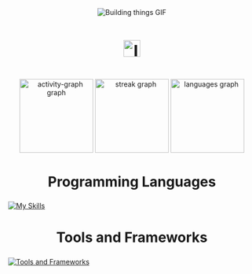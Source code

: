 <div align="center">
  <img src="https://media.giphy.com/media/v1.Y2lkPTc5MGI3NjExNWdrazBrZTMxcXBqMHoyaWNnamVrcnJvb3VhbW5memR1aTQ1Njg1NiZlcD12MV9pbnRlcm5hbF9naWZfYnlfaWQmY3Q9Zw/spAa4a5kR6ZRGoy5Te/giphy.gif" alt="Building things GIF" />
</div>
<h4 align="center" style="font-size: 34px;"><strong> <img src="https://upload.wikimedia.org/wikipedia/en/4/41/Flag_of_India.svg" alt="India Flag" style="width: 34px; vertical-align: middle;"></strong></h4>



<div align="center">
  <img src="https://github-readme-activity-graph.vercel.app/graph?username=Sachan-aditya&theme=github-dark" height="150" alt="activity-graph graph" />
  <img src="https://streak-stats.demolab.com?user=Sachan-aditya&locale=en&mode=daily&theme=github_dark&hide_border=false&border_radius=5" height="150" alt="streak graph" />
  <img src="https://github-readme-stats.vercel.app/api/top-langs?username=Sachan-aditya&locale=en&hide_title=false&layout=compact&card_width=320&langs_count=5&theme=github_dark&hide_border=false" height="150" alt="languages graph" />
</div>

<h2 align="center" style="font-size: 28px;"><strong>Programming Languages</strong></h2>

  [![My Skills](https://skillicons.dev/icons?i=java,angular,dart,c,flutter,cpp,js,html,svelte)](https://skillicons.dev)
</div>

<h2 align="center" style="font-size: 28px;"><strong>Tools and Frameworks</strong></h2>

  [![Tools and Frameworks](https://skillicons.dev/icons?i=spring,hibernate,firebase,git,maven,gradle,idea,java,redis,mysql,kafka,docker,kubernetes,appwrite,androidstudio,bash,mongodb,postman,redhat)](https://skillicons.dev)
</div>
</div>

